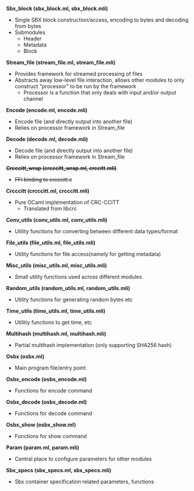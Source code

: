 **Sbx\_block (sbx\_block.ml, sbx\_block.mli)**
  - Single SBX block construction/access, encoding to bytes and decoding from bytes
  - Submodules
    - Header
    - Metadata
    - Block
    
**Stream\_file (stream\_file.ml, stream\_file.mli)**
  - Provides framework for streamed processing of files
  - Abstracts away low-level file interaction, allows other modules to only construct "processor" to be run by the framework
    - Processor is a function that only deals with input and/or output channel
    
**Encode (encode.ml, encode.mli)**
  - Encode file (and directly output into another file)
  - Relies on processor framework in Stream\_file
  
**Decode (decode.ml, decode.mli)**
  - Decode file (and directly output into another file)
  - Relies on processor framework in Stream\_file
  
**~~Crcccitt\_wrap (crcccitt\_wrap.ml, crccitt.mli)~~**
  - ~~FFI binding to crcccitt.c~~

**Crcccitt (crcccitt.ml, crcccitt.mli)**
  - Pure OCaml implementation of CRC-CCITT
    - Translated from libcrc

**Conv\_utils (conv\_utils.ml, conv\_utils.mli)**
  - Utility functions for converting between different data types/format

**File\_utils (file\_utils.ml, file\_utils.mli)**
  - Utility functions for file access(namely for getting metadata)

**Misc\_utils (misc\_utils.ml, misc\_utils.mli)**
  - Small utility functions used across different modules

**Random\_utils (random\_utils.ml, random\_utils.mli)**
  - Utility functions for generating random bytes etc

**Time\_utils (time\_utils.ml, time\_utils.mli)**
  - Utilitiy functions to get time, etc

**Multihash (multihash.ml, multihash.mli)**
  - Partial multihash implementation (only supporting SHA256 hash)

**Osbx (osbx.ml)**
  - Main program file/entry point

**Osbx\_encode (osbx\_encode.ml)**
  - Functions for encode command

**Osbx\_decode (osbx\_decode.ml)**
  - Functions for decode command

**Osbx\_show (osbx\_show.ml)**
  - Functions for show command

**Param (param.ml, param.mli)**
  - Central place to configure parameters for other modules

**Sbx_specs (sbx_specs.ml, sbx_specs.mli)**
  - Sbx container specification related parameters, functions

